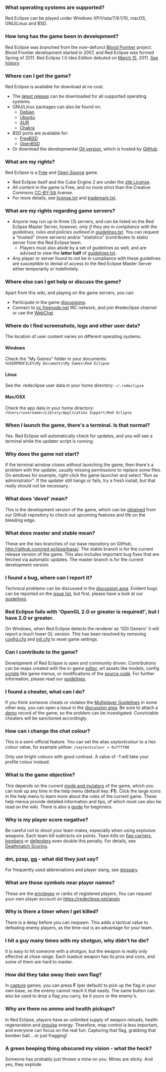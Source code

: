 ### What operating systems are supported?

Red Eclipse can be played under Windows XP/Vista/7/8.1/10, macOS, GNU/Linux and BSD.

### How long has the game been in development?

Red Eclipse was branched from the now-defunct [Blood Frontier](https://sourceforge.net/projects/bloodfrontier/) project. Blood Frontier development started in 2007, and Red Eclipse was formed Spring of 2011. Red Eclipse 1.0 Ides Edition debuted on [March 15](http://en.wikipedia.org/wiki/Ides_of_march), 2011. [See history](History).

### Where can I get the game?

Red Eclipse is available for download at no cost.

-   The [latest release](https://redeclipse.net/download) can be downloaded for all supported operating systems.
-   GNU/Linux packages can also be found on:
    -   [Debian](Install-Guide#Debian/Ubuntu_repository)
    -   [Ubuntu](Install-Guide#Debian/Ubuntu_repository)
    -   [AUR](https://aur.archlinux.org/packages/redeclipse)
    -   [Chakra](https://chakralinux.org/ccr/packages.php?O=0&K=redeclipse&do_Search=+Go+)
-   BSD ports are available for:
    -   [FreeBSD](https://www.freshports.org/games/redeclipse/)
    -   [OpenBSD](http://ports.su/games/redeclipse,-main)
-   Or download the developmental [Git version](https://redeclipse.net/devel), which is hosted by [GitHub](https://github.com/red-eclipse/base).

### What are my rights?

Red Eclipse is a [Free](http://www.gnu.org/philosophy/free-sw.html) and [Open Source](http://www.opensource.org/) game.

-   Red Eclipse itself and the Cube Engine 2 are under the [zlib License](http://en.wikipedia.org/wiki/Zlib_License).
-   All content in the game is Free, and no more strict than the Creative Commons [CC-BY-SA](http://creativecommons.org/licenses/by-sa/3.0/) license.
-   For more details, see [license.txt](https://raw.githubusercontent.com/red-eclipse/base/master/doc/license.txt) and [trademark.txt](https://raw.githubusercontent.com/red-eclipse/base/master/doc/trademark.txt).

### What are my rights regarding game servers?

-   Anyone may run up to three (3) servers, and can be listed on the Red Eclipse Master Server, *however, only if they are in compliance with the guidelines, rules and policies outlined in [guidelines.txt](https://raw.githubusercontent.com/red-eclipse/base/master/doc/guidelines.txt)*. You can request a "trusted" (more servers) and/or "statistics" (contributes to stats) server from the Red Eclipse team.
    -   Players must also abide by a set of guidelines as well, and are advised to view the **latter half** of [guidelines.txt](https://raw.githubusercontent.com/red-eclipse/base/master/doc/guidelines.txt).
-   Any player or server found to not be in compliance with these guidelines are susceptible to denial of access to the Red Eclipse Master Server either temporarily or indefinitely.

### Where else can I get help or discuss the game?

Apart from this wiki, and playing on the game servers, you can:

-   Participate in the game [discussions](https://redeclipse.net/discuss).
-   Connect to [irc.freenode.net](irc://irc.freenode.net) IRC network, and join \#redeclipse channel or use the [WebChat](https://redeclipse.net/chat)

### Where do I find screenshots, logs and other user data?

The location of user content varies on different operating systems.

#### Windows

Check the "My Games" folder in your documents: `%USERPROFILE%\My Documents\My Games\Red Eclipse`

#### Linux

See the .redeclipse user data in your home directory: `~/.redeclipse`

#### Mac/OSX

Check the app data in your home directory: `/Users/<username>/Library/Application Support/Red Eclipse`

### When I launch the game, there's a terminal. Is that normal?

Yes. Red Eclipse will automatically check for updates, and you will see a terminal while the updater script is running.

### Why does the game not start?

If the terminal window closes without launching the game, then there's a problem with the updater, usually missing permissions to replace some files. On windows for example, right-click the game launcher and select "Run as administrator". If the updater still hangs or fails, try a fresh install, but that really should not be necessary.

### What does 'devel' mean?

This is the development version of the game, which can be [obtained](Development-Version) from our Github repository to check out upcoming features and life on the bleeding edge.

### What does master and stable mean?

These are the two branches of our base repository on GitHub, <http://github.com/red-eclipse/base/>. The stable branch is for the current release version of the game. This also includes important bug fixes that are fetched via automatic updates. The master branch is for the current development version.

### I found a bug, where can I report it?

Technical problems can be discussed in the [discussion area](https://redeclipse.net/discuss). Evident bugs can be reported on the [issue list](https://redeclipse.net/issues), but first, please have a look at our [guidelines](Contribution-Guidelines).

### Red Eclipse fails with 'OpenGL 2.0 or greater is required!', but I have 2.0 or greater.

On Windows, when Red Eclipse detects the renderer as 'GDI Generic' it will report a much lower GL version. This has been resolved by removing [config.cfg](Game-Settings#config.cfg) and [init.cfg](Game-Settings#init.cfg) to reset game settings.

### Can I contribute to the game?

Development of Red Eclipse is open and community driven. Contributions can be maps created with the in-game [editor](Editing-Guide), art assets like models, config [scripts](Cubescript-Guide) like game menus, or modifications of the [source code](https://github.com/red-eclipse/base/tree/master/src). For further information, please read our [guidelines](Contribution-Guidelines).

### I found a cheater, what can I do?

If you think someone cheats or violates the [Multiplayer Guidelines](Multiplayer-Guidelines) in some other way, you can open a issue in the [discussion area](https://redeclipse.net/discuss). Be sure to attach a [demo](Demo-Guide) record of the game, so the problem can be investigated. Convictable cheaters will be sanctioned accordingly.

### How can i change the chat colour?

This is a semi-official feature. You can set the alias *saytextcolour* to a hex colour value, for example yellow: `/saytextcolour = 0xffff00`

Only use bright colours with good contrast. A value of -1 will take your profile colour instead.

### What is the game objective?

This depends on the current [mode and mutators](GameModes_and_Mutators) of the game, which you can look up any time in the help menu (default key: **F1**). Click the large icons in the help menu to learn more about the rules of the current game. These help menus provide detailed information and tips, of which most can also be read on the wiki. There is also a [guide](Gameplay-Guide) for beginners.

### Why is my player score negative?

Be careful not to shoot your team mates, especially when using explosive weapons. Each team kill subtracts six points. Team kills on [flag carriers](Capture-the-Flag), [bombers](Bomber-ball) or [defenders](Defend-and-Control) even double this penalty. For details, see [Deathmatch Scoring](Deathmatch#Scoring).

### dm, pzap, gg - what did they just say?

For frequently used abbreviations and player slang, see [glossary](Glossary).

### What are those symbols near player names?

These are the [privileges](Privileges) or ranks of registered players. You can request your own player account on <https://redeclipse.net/apply>

### Why is there a timer when I get killed?

There is a delay before you can respawn. This adds a tactical value to defeating enemy players, as the time-out is an advantage for your team.

### I hit a guy many times with my shotgun, why didn't he die?

It is easy to hit someone with a shotgun, but the weapon is really only effective at close range. Each loadout weapon has its pros and cons, and some of them are hard to master.

### How did they take away their own flag?

In [capture](Capture-the-Flag) games, you can press **F** (per default) to pick up the flag in your own base, so the enemy cannot reach it that easily. The same button can also be used to drop a flag you carry, be it yours or the enemy's.

### Why are there no ammo and health pickups?

In Red Eclipse, players have an unlimited supply of weapon reloads, health regeneration and [impulse](Impulse-Guide) energy. Therefore, map control is less important, and everyone can focus on the real fun: Capturing that flag, grabbing that bomber ball… or just fragging!

### A green beeping thing obscured my vision - what the heck?

Someone has probably just thrown a mine on you. Mines are sticky. And yes, they explode.
